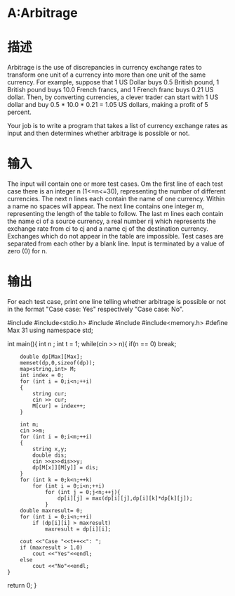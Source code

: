 # A:Arbitrage

# 描述
Arbitrage is the use of discrepancies in currency exchange rates to transform one unit of a currency into more than one unit of the same currency. For example, suppose that 1 US Dollar buys 0.5 British pound, 1 British pound buys 10.0 French francs, and 1 French franc buys 0.21 US dollar. Then, by converting currencies, a clever trader can start with 1 US dollar and buy 0.5 * 10.0 * 0.21 = 1.05 US dollars, making a profit of 5 percent. 

Your job is to write a program that takes a list of currency exchange rates as input and then determines whether arbitrage is possible or not.
# 输入
The input will contain one or more test cases. Om the first line of each test case there is an integer n (1<=n<=30), representing the number of different currencies. The next n lines each contain the name of one currency. Within a name no spaces will appear. The next line contains one integer m, representing the length of the table to follow. The last m lines each contain the name ci of a source currency, a real number rij which represents the exchange rate from ci to cj and a name cj of the destination currency. Exchanges which do not appear in the table are impossible.
Test cases are separated from each other by a blank line. Input is terminated by a value of zero (0) for n.
# 输出
For each test case, print one line telling whether arbitrage is possible or not in the format "Case case: Yes" respectively "Case case: No".

#include<iostream>
#include<stdio.h>
#include<map>
#include<string>
#include<memory.h>
#define Max 31
using namespace std;

int main(){
	int n ;
	int t = 1;
	while(cin >> n){
		if(n == 0)
			break;

		double dp[Max][Max];
		memset(dp,0,sizeof(dp));
		map<string,int> M;
		int index = 0;
		for (int i = 0;i<n;++i)
		{
			string cur;
			cin >> cur;
			M[cur] = index++;
		}	 

		int m;
		cin >>m;
		for (int i = 0;i<m;++i)
		{
			string x,y;
			double dis;
			cin >>x>>dis>>y;
			dp[M[x]][M[y]] = dis;
		}
		for (int k = 0;k<n;++k)
			for (int i = 0;i<n;++i)
				for (int j = 0;j<n;++j){
					dp[i][j] = max(dp[i][j],dp[i][k]*dp[k][j]);
				}
		double maxresult= 0;
		for (int i = 0;i<n;++i)
			if (dp[i][i] > maxresult)
				maxresult = dp[i][i];

		cout <<"Case "<<t++<<": ";
		if (maxresult > 1.0)
			cout <<"Yes"<<endl;
		else
			cout <<"No"<<endl;
	}

return 0;
}